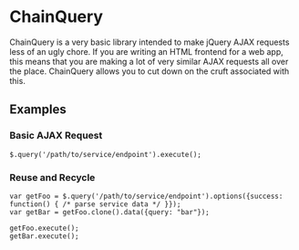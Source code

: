 # ChainQuery

ChainQuery is a very basic library intended to make jQuery AJAX requests less of an ugly chore. If you are writing an HTML frontend for a web app, this means that you are making a lot of very similar AJAX requests all over the place. ChainQuery allows you to cut down on the cruft associated with this.

## Examples

### Basic AJAX Request

    $.query('/path/to/service/endpoint').execute();

### Reuse and Recycle

    var getFoo = $.query('/path/to/service/endpoint').options({success: function() { /* parse service data */ }});
    var getBar = getFoo.clone().data({query: "bar"});

    getFoo.execute();
    getBar.execute();

